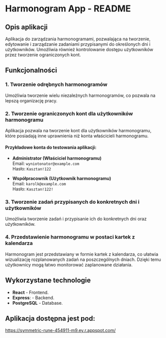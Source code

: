 # Harmonogram App - README

## Opis aplikacji
Aplikacja do zarządzania harmonogramami, pozwalająca na tworzenie, edytowanie i zarządzanie zadaniami przypisanymi do określonych dni i użytkowników. Umożliwia również kontrolowanie dostępu użytkowników przez tworzenie ograniczonych kont.

## Funkcjonalności

### 1. Tworzenie odrębnych harmonogramów
Umożliwia tworzenie wielu niezależnych harmonogramów, co pozwala na lepszą organizację pracy.

### 2. Tworzenie ograniczonych kont dla użytkowników harmonogramu
Aplikacja pozwala na tworzenie kont dla użytkowników harmonogramu, które posiadają inne uprawnienia niż konta właścicieli harmonogramu.

#### Przykładowe konta do testowania aplikacji:
- **Administrator (Właściciel harmonogramu)**  
  Email: `wyniotonator@example.com`  
  Hasło: `Kasztan!122`
  
- **Współpracownik (Użytkownik harmonogramu)**  
  Email: `karolk@example.com`  
  Hasło: `Kasztan!122!`

### 3. Tworzenie zadań przypisanych do konkretnych dni i użytkowników
Umożliwia tworzenie zadań i przypisanie ich do konkretnych dni oraz użytkowników.

### 4. Przedstawienie harmonogramu w postaci kartek z kalendarza
Harmonogram jest przedstawiany w formie kartek z kalendarza, co ułatwia wizualizację rozplanowanych zadań na poszczególnych dniach. Dzięki temu użytkownicy mogą łatwo monitorować zaplanowane działania.

## Wykorzystane technologie

- **React** - Frontend.
- **Express**: - Backend.
- **PostgreSQL** - Database.

## Aplikacja dostępna jest pod:
https://symmetric-rune-454911-m9.ey.r.appspot.com/

